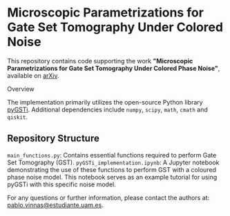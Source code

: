 # Microscopic Parametrizations for Gate Set Tomography Under Colored Noise

This repository contains code supporting the work **"Microscopic Parametrizations for Gate Set Tomography Under Colored Phase Noise"**, available on [arXiv](https://arxiv.org/abs/2407.11539).

Overview

The implementation primarily utilizes the open-source Python library [pyGSTi](https://www.pygsti.info). Additional dependencies include `numpy`, `scipy`, `math`, `cmath` and `qiskit`.

## Repository Structure

`main_functions.py`: Contains essential functions required to perform Gate Set Tomography (GST).
`pyGSTi_implementation.ipynb`: A Jupyter notebook demonstrating the use of these functions to perform GST with a coloured phase noise model. This notebook serves as an example tutorial for using pyGSTi with this specific noise model.

For any questions or further information, please contact the authors at:  [pablo.vinnas@estudiante.uam.es](mailto:pablo.vinnas@estudiante.uam.es).

